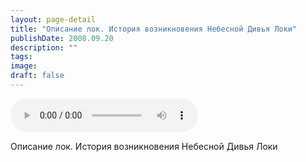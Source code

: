 ```yaml
---
layout: page-detail
title: "Описание лок. История возникновения Небесной Дивья Локи"
publishDate: 2008.09.20
description: ""
tags:
image:
draft: false
---
```


<audio title="2008.09.20 - Описание лок. История возникновения Небесной Дивья Локи.mp3" src="/upload/iblock/b95/b95ab453273daeb7474a9543940d7423.mp3" controls=""></audio>

 Описание лок. История возникновения Небесной Дивья Локи   

  
